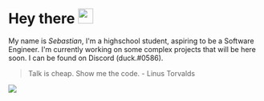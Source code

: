 # Hey there <img src="https://i.imgur.com/17XnhZI.png" width="30px">
My name is *Sebastian*, I'm a highschool student, aspiring to be a Software Engineer. I'm currently working on some complex projects that will be here soon. I can be found on
Discord (duck.#0586).
> Talk is cheap. Show me the code. - Linus Torvalds

![](https://github-readme-stats.vercel.app/api?username=ducktheduck&theme=dark&show_icons=true)
